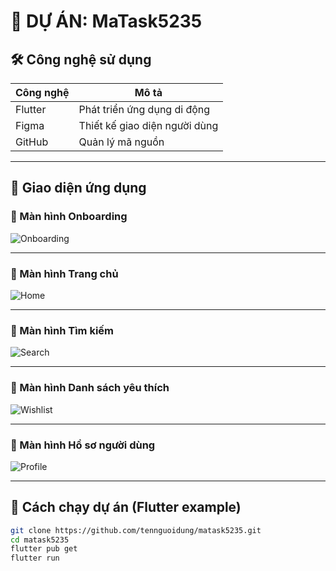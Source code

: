 # 📱 DỰ ÁN: MaTask5235

## 🛠️ Công nghệ sử dụng

| Công nghệ        | Mô tả                                      |
|------------------|---------------------------------------------|
| Flutter | Phát triển ứng dụng di động              |
| Figma              | Thiết kế giao diện người dùng             |
| GitHub            | Quản lý mã nguồn          |

---

## 📸 Giao diện ứng dụng

### 🔹 Màn hình Onboarding
![Onboarding](matask5235/images/onboarding.png)

---

### 🔹 Màn hình Trang chủ
![Home](matask5235/images/home.png)

---

### 🔹 Màn hình Tìm kiếm
![Search](matask5235/images/search.png)

---

### 🔹 Màn hình Danh sách yêu thích
![Wishlist](matask5235/images/wishlist.png)

---

### 🔹 Màn hình Hồ sơ người dùng
![Profile](matask5235/images/profile.png)

---

## 🚀 Cách chạy dự án (Flutter example)

```bash
git clone https://github.com/tennguoidung/matask5235.git
cd matask5235
flutter pub get
flutter run

